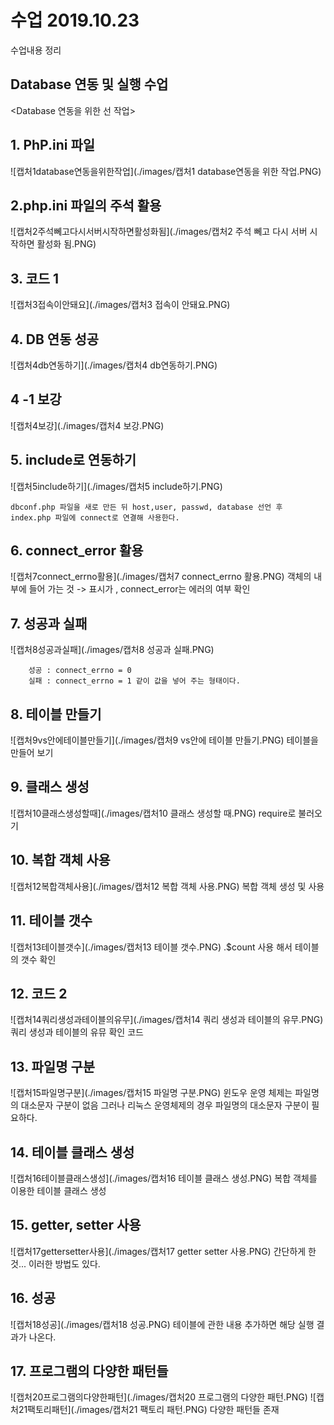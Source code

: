 # 수업 2019.10.23
수업내용 정리 

##  Database 연동 및 실행 수업

<Database 연동을 위한 선 작업>

## 1. PhP.ini 파일
![캡처1database연동을위한작업](./images/캡처1 database연동을 위한 작업.PNG)

## 2.php.ini 파일의 주석 활용
![캡처2주석뻬고다시서버시작하면활성화됨](./images/캡처2 주석 뻬고 다시 서버 시작하면 활성화 됨.PNG)

## 3. 코드 1 
![캡처3접속이안돼요](./images/캡처3 접속이 안돼요.PNG)

## 4. DB 연동 성공
 ![캡처4db연동하기](./images/캡처4 db연동하기.PNG)

 ## 4 -1 보강 
 ![캡처4보강](./images/캡처4 보강.PNG)

 ## 5. include로 연동하기
![캡처5include하기](./images/캡처5 include하기.PNG)
 
    dbconf.php 파일을 새로 만든 뒤 host,user, passwd, database 선언 후 index.php 파일에 connect로 연결해 사용한다.  

## 6. connect_error 활용 
![캡처7connect_errno활용](./images/캡처7 connect_errno 활용.PNG)
    객체의 내부에 들어 가는 것  -> 표시가 , connect_error는 에러의 여부 확인

## 7.  성공과 실패 
![캡처8성공과실패](./images/캡처8 성공과 실패.PNG)

        성공 : connect_errno = 0
        실패 : connect_errno = 1 같이 값을 넣어 주는 형태이다.
         
## 8. 테이블 만들기
![캡처9vs안에테이블만들기](./images/캡처9 vs안에 테이블 만들기.PNG)
    테이블을 만들어 보기

## 9.  클래스 생성
![캡처10클래스생성할때](./images/캡처10 클래스 생성할 때.PNG)
    require로 불러오기

## 10. 복합 객체 사용 
![캡처12복합객체사용](./images/캡처12 복합 객체 사용.PNG)
    복합 객체 생성 및 사용 

## 11. 테이블 갯수
![캡처13테이블갯수](./images/캡처13 테이블 갯수.PNG)
 .$count 사용 해서 테이블의 갯수 확인 

 ## 12.  코드 2
 ![캡처14쿼리생성과테이블의유무](./images/캡처14 쿼리 생성과 테이블의 유무.PNG)
 쿼리 생성과 테이블의 유뮤 확인 코드

 ## 13. 파일명 구분 
![캡처15파일명구분](./images/캡처15 파일명 구분.PNG)
    윈도우 운영 체제는 파일명의 대소문자 구분이 없음 그러나 리눅스 운영체제의 경우 파일명의 대소문자 구분이 필요하다.

## 14. 테이블 클래스 생성 
![캡처16테이블클래스생성](./images/캡처16 테이블 클래스 생성.PNG)
복합 객체를 이용한 테이블 클래스 생성 

## 15. getter, setter 사용 
![캡처17gettersetter사용](./images/캡처17 getter setter 사용.PNG)
간단하게 한 것... 이러한 방법도 있다.

## 16. 성공 
![캡처18성공](./images/캡처18 성공.PNG)
테이블에 관한 내용 추가하면 해당 실행 결과가 나온다.

## 17. 프로그램의 다양한 패턴들
![캡처20프로그램의다양한패턴](./images/캡처20 프로그램의 다양한 패턴.PNG)
![캡처21팩토리패턴](./images/캡처21 팩토리 패턴.PNG)
다양한 패턴들 존재 















